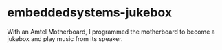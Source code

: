 # embeddedsystems-jukebox
With an Amtel Motherboard, I programmed the motherboard to become a jukebox and play music from its speaker.
